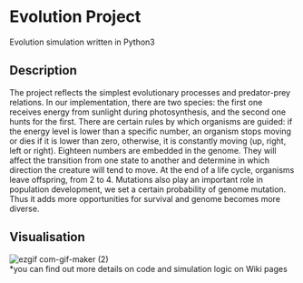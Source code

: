 # Evolution Project
Evolution simulation written in Python3
## Description
The project reflects the simplest evolutionary processes and predator-prey relations. In our implementation, there are two species: the first one receives energy from sunlight during photosynthesis, and the second one hunts for the first. There are certain rules by which organisms are guided: if the energy level is lower than a specific number, an organism stops moving or dies if it is lower than zero, otherwise, it is constantly moving (up, right, left or right). Eighteen numbers are embedded in the genome. They will affect the transition from one state to another and determine in which direction the creature will tend to move. At the end of a life cycle, organisms leave offspring, from 2 to 4. Mutations also play an important role in population development, we set a certain probability of genome mutation. Thus it adds more opportunities for survival and genome becomes more diverse. 
## Visualisation
![ezgif com-gif-maker (2)](https://user-images.githubusercontent.com/91615687/172068872-384841a0-f3d0-48e9-b015-e18b81f270a3.gif) <br />
*you can find out more details on code and simulation logic on Wiki pages
